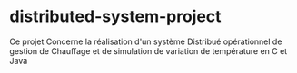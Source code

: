 # distributed-system-project
Ce projet Concerne la réalisation d'un système Distribué opérationnel de gestion de Chauffage et de simulation de variation de température en C et Java
